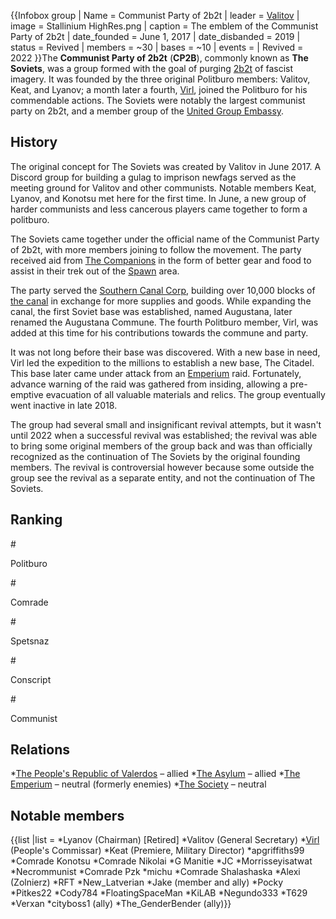 {{Infobox group
| Name = Communist Party of 2b2t
| leader = [Valitov](https://2b2t.miraheze.org/wiki/Valitov)
| image = Stallinium HighRes.png
| caption = The emblem of the Communist Party of 2b2t
| date_founded = June 1, 2017
| date_disbanded = 2019
| status = Revived
| members = ~30
| bases = ~10
| events =
| Revived = 2022
}}The **Communist Party of 2b2t** (**CP2B**), commonly known as **The Soviets**, was a group formed with the goal of purging [2b2t](https://2b2t.miraheze.org/wiki/2b2t) of fascist imagery. It was founded by the three original Politburo members: Valitov, Keat, and Lyanov; a month later a fourth, [Virl](https://2b2t.miraheze.org/wiki/Virl), joined the Politburo for his commendable actions. The Soviets were notably the largest communist party on 2b2t, and a member group of the [United Group Embassy](https://2b2t.miraheze.org/wiki/United_Group_Embassy).

## History
The original concept for The Soviets was created by Valitov in June 2017. A Discord group for building a gulag to imprison newfags served as the meeting ground for Valitov and other communists. Notable members Keat, Lyanov, and Konotsu met here for the first time. In June, a new group of harder communists and less cancerous players came together to form a politburo.

The Soviets came together under the official name of the Communist Party of 2b2t, with more members joining to follow the movement. The party received aid from [The Companions](https://2b2t.miraheze.org/wiki/The_Companions) in the form of better gear and food to assist in their trek out of the [Spawn](https://2b2t.miraheze.org/wiki/Spawn) area.

The party served the [Southern Canal Corp](https://2b2t.miraheze.org/wiki/Southern_Canal_Corp), building over 10,000 blocks of [the canal](https://2b2t.miraheze.org/wiki/Southern_Canal) in exchange for more supplies and goods. While expanding the canal, the first Soviet base was established, named Augustana, later renamed the Augustana Commune. The fourth Politburo member, Virl, was added at this time for his contributions towards the commune and party.

It was not long before their base was discovered. With a new base in need, Virl led the expedition to the millions to establish a new base, The Citadel. This base later came under attack from an [Emperium](https://2b2t.miraheze.org/wiki/Emperium) raid. Fortunately, advance warning of the raid was gathered from insiding, allowing a pre-emptive evacuation of all valuable materials and relics. The group eventually went inactive in late 2018.

The group had several small and insignificant revival attempts, but it wasn't until 2022 when a successful revival was established; the revival was able to bring some original members of the group back and was than officially recognized as the continuation of The Soviets by the original founding members. The revival is controversial however because some outside the group see the revival as a separate entity, and not the continuation of The Soviets.

## Ranking
#<p style="font-weight:400;">Politburo</p>
#<p style="font-weight:400;">Comrade</p>
#<p style="font-weight:400;">Spetsnaz</p>
#<p style="font-weight:400;">Conscript</p>
#<p style="font-weight:400;">Communist</p>

## Relations
*[The People's Republic of Valerdos](https://2b2t.miraheze.org/wiki/The_People%27s_Republic_of_Valerdos) – allied
*[The Asylum](https://2b2t.miraheze.org/wiki/The_Asylum) – allied
*[The Emperium](https://2b2t.miraheze.org/wiki/The_Emperium) – neutral (formerly enemies)
*[The Society](https://2b2t.miraheze.org/wiki/The_Society) – neutral

## Notable members
{{list
|list = *Lyanov (Chairman) [Retired]
*Valitov (General Secretary)
*[Virl](https://2b2t.miraheze.org/wiki/Virl) (People's Commissar)
*Keat (Premiere, Military Director)
*apgriffiths99
*Comrade Konotsu
*Comrade Nikolai
*G Manitie
*JC
*Morrisseyisatwat
*Necrommunist
*Comrade Pzk
*michu
*Comrade Shalashaska
*Alexi (Zolnierz)
*RFT
*New_Latverian
*Jake (member and ally)
*Pocky
*Pitkes22
*Cody784
*FloatingSpaceMan
*KiLAB
*Negundo333
*T629
*Verxan
*cityboss1 (ally)
*The_GenderBender (ally)}}